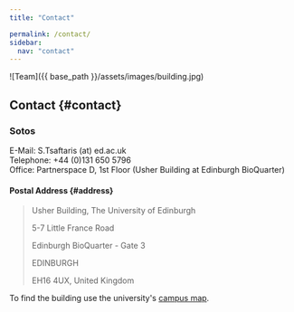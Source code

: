 ```yaml
---
title: "Contact"

permalink: /contact/
sidebar:
  nav: "contact"
---
```

![Team]({{ base_path }}/assets/images/building.jpg)

## Contact {#contact}
### Sotos

E-Mail: S.Tsaftaris (at) ed.ac.uk  
Telephone: +44 (0)131 650 5796  
Office: Partnerspace D, 1st Floor (Usher Building at Edinburgh BioQuarter)

#### Postal Address {#address}

> Usher Building, The University of Edinburgh
> 
> 5-7 Little France Road
> 
> Edinburgh BioQuarter - Gate 3
> 
> EDINBURGH
> 
> EH16 4UX, United Kingdom

To find the building use the university's [campus map](https://usher.ed.ac.uk/contact/find-us).


